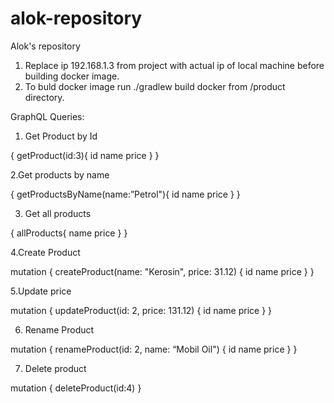 # alok-repository
Alok's repository

1. Replace ip 192.168.1.3 from project with actual ip of local machine before building docker image.
2. To buld docker image run ./gradlew build docker from <REPO>/product directory.
  
  
  GraphQL Queries:
  
1. Get Product by Id

 { 
   getProduct(id:3){
    id
    name
    price
  }
 }

2.Get products by name

 { 
   getProductsByName(name:”Petrol"){
    id
    name
    price
  }
 }

3. Get all products

 {
   allProducts{
    name
    price
  }
 }


4.Create Product 

 mutation {
  createProduct(name: "Kerosin", price: 31.12) {
    id
    name
    price
   }
  }

5.Update price

 mutation {
  updateProduct(id: 2, price: 131.12) {
    id
    name
    price
  }
 }

6. Rename Product

 mutation {
  renameProduct(id: 2, name: “Mobil Oil") {
    id
    name
    price
  }
 }

7. Delete product

mutation {
  deleteProduct(id:4)
 }
